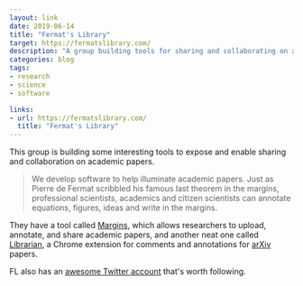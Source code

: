 ```yaml
---
layout: link
date: 2019-06-14
title: "Fermat's Library"
target: https://fermatslibrary.com/
description: "A group building tools for sharing and collaborating on academic papers."
categories: blog
tags:
- research
- science
- software

links:
- url: https://fermatslibrary.com/
  title: "Fermat's Library"
---
```


This group is building some interesting tools to expose and enable sharing and collaboration on academic papers. 

> We develop software to help illuminate academic papers. Just as Pierre de Fermat scribbled his famous last theorem in the margins, professional scientists, academics and citizen scientists can annotate equations, figures, ideas and write in the margins.

They have a tool called [Margins](https://fermatslibrary.com/margins "Margins"), which allows researchers to upload, annotate, and share academic papers, and another neat one called [Librarian](https://fermatslibrary.com/librarian "Librarian"), a Chrome extension for comments and annotations for [arXiv](https://arxiv.org/ "arXiv") papers.

FL also has an [awesome Twitter account](https://twitter.com/fermatslibrary "Fermat's Library") that's worth following.
